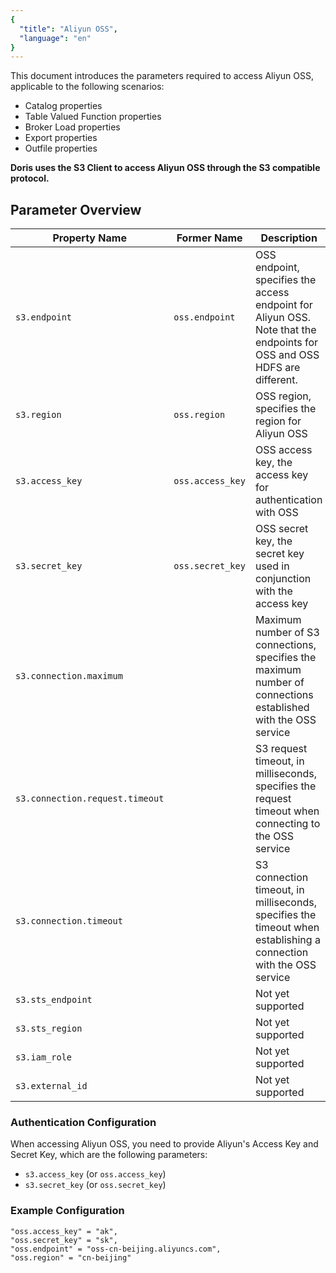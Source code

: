 ```yaml
---
{
  "title": "Aliyun OSS",
  "language": "en"
}
---
```


<!--
Licensed to the Apache Software Foundation (ASF) under one
or more contributor license agreements.  See the NOTICE file
distributed with this work for additional information
regarding copyright ownership.  The ASF licenses this file
to you under the Apache License, Version 2.0 (the
"License"); you may not use this file except in compliance
with the License.  You may obtain a copy of the License at

  http://www.apache.org/licenses/LICENSE-2.0

Unless required by applicable law or agreed to in writing,
software distributed under the License is distributed on an
"AS IS" BASIS, WITHOUT WARRANTIES OR CONDITIONS OF ANY
KIND, either express or implied.  See the License for the
specific language governing permissions and limitations
under the License.
-->

This document introduces the parameters required to access Aliyun OSS, applicable to the following scenarios:

- Catalog properties
- Table Valued Function properties
- Broker Load properties
- Export properties
- Outfile properties

**Doris uses the S3 Client to access Aliyun OSS through the S3 compatible protocol.**

## Parameter Overview

| Property Name                     | Former Name      | Description                                                      | Default | Required |
|-----------------------------------|------------------|------------------------------------------------------------------|---------|----------|
| `s3.endpoint`                     | `oss.endpoint`   | OSS endpoint, specifies the access endpoint for Aliyun OSS. Note that the endpoints for OSS and OSS HDFS are different. |         | Yes      |
| `s3.region`                       | `oss.region`     | OSS region, specifies the region for Aliyun OSS                  |         | No       |
| `s3.access_key`                   | `oss.access_key` | OSS access key, the access key for authentication with OSS       |         | Yes      |
| `s3.secret_key`                   | `oss.secret_key` | OSS secret key, the secret key used in conjunction with the access key |         | Yes      |
| `s3.connection.maximum`           |                  | Maximum number of S3 connections, specifies the maximum number of connections established with the OSS service | `50`    | No       |
| `s3.connection.request.timeout`   |                  | S3 request timeout, in milliseconds, specifies the request timeout when connecting to the OSS service | `3000`  | No       |
| `s3.connection.timeout`           |                  | S3 connection timeout, in milliseconds, specifies the timeout when establishing a connection with the OSS service | `1000`  | No       |
| `s3.sts_endpoint`                 |                  | Not yet supported                                                |         | No       |
| `s3.sts_region`                   |                  | Not yet supported                                                |         | No       |
| `s3.iam_role`                     |                  | Not yet supported                                                |         | No       |
| `s3.external_id`                  |                  | Not yet supported                                                |         | No       |

### Authentication Configuration
When accessing Aliyun OSS, you need to provide Aliyun's Access Key and Secret Key, which are the following parameters:

- `s3.access_key` (or `oss.access_key`)
- `s3.secret_key` (or `oss.secret_key`)

### Example Configuration

```plaintext
"oss.access_key" = "ak",
"oss.secret_key" = "sk",
"oss.endpoint" = "oss-cn-beijing.aliyuncs.com",
"oss.region" = "cn-beijing"
```

